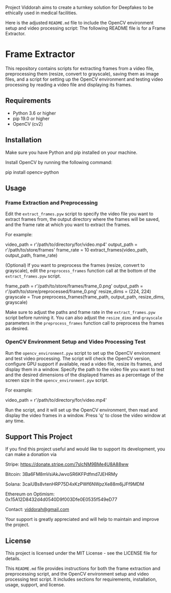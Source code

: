 Project Viddorah aims to create a turnkey solution for Deepfakes to be ethically used in medical facilities.

Here is the adjusted `README.md` file to include the OpenCV environment setup and video processing script:
The following README file is for a Frame Extractor.

# Frame Extractor
This repository contains scripts for extracting frames from a video file, preprocessing them (resize, convert to grayscale), saving them as image files, and a script for setting up the OpenCV environment and testing video processing by reading a video file and displaying its frames.

## Requirements
- Python 3.6 or higher
- pip 19.0 or higher
- OpenCV (cv2)

## Installation
Make sure you have Python and pip installed on your machine.

Install OpenCV by running the following command:

pip install opencv-python

## Usage
### Frame Extraction and Preprocessing
Edit the `extract_frames.pyw` script to specify the video file you want to extract frames from, the output directory where the frames will be saved, and the frame rate at which you want to extract the frames.

For example:

video_path = r'/path/to/directory/for/video.mp4'
output_path = r'/path/to/store/frames'
frame_rate = 10
extract_frames(video_path, output_path, frame_rate)

(Optional) If you want to preprocess the frames (resize, convert to grayscale), edit the `preprocess_frames` function call at the bottom of the `extract_frames.pyw` script.

frame_path = r'/path/to/store/frames/frame_0.png'
output_path = r'/path/to/store/preprocessed/frame_0.png'
resize_dims = (224, 224)
grayscale = True
preprocess_frames(frame_path, output_path, resize_dims, grayscale)

Make sure to adjust the paths and frame rate in the `extract_frames.pyw` script before running it. You can also adjust the `resize_dims` and `grayscale` parameters in the `preprocess_frames` function call to preprocess the frames as desired.

### OpenCV Environment Setup and Video Processing Test
Run the `opencv_environment.pyw` script to set up the OpenCV environment and test video processing. The script will check the OpenCV version, configure GPU support if available, read a video file, resize its frames, and display them in a window. Specify the path to the video file you want to test and the desired dimensions of the displayed frames as a percentage of the screen size in the `opencv_environment.pyw` script.

For example:

video_path = r'/path/to/directory/for/video.mp4'

Run the script, and it will set up the OpenCV environment, then read and display the video frames in a window. Press 'q' to close the video window at any time.

## Support This Project
If you find this project useful and would like to support its development, you can make a donation via

Stripe:
https://donate.stripe.com/7sIcNM9BMe4U8A88ww

Bitcoin:
3Ba6FM8mVsiAkJwvoSR6KFPdfmd7JEHRMy

Solana:
3caiUBs8vtenHRP75D4xKzPWf6NWpzXe88m6jJFf9MDM

Ethereum on Optimism:
0x15A12D8432d4d0540D9f003Dfe0E0535f549eD77

Contact: viddorah@gmail.com

Your support is greatly appreciated and will help to maintain and improve the project.

## License
This project is licensed under the MIT License - see the LICENSE file for details.

This `README.md` file provides instructions for both the frame extraction and preprocessing script, and the OpenCV environment setup and video processing test script. It includes sections for requirements, installation, usage, support, and license.
